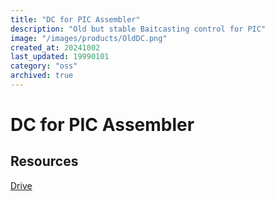 ```yaml
---
title: "DC for PIC Assembler"
description: "Old but stable Baitcasting control for PIC"
image: "/images/products/OldDC.png"
created_at: 20241002
last_updated: 19990101
category: "oss"
archived: true
---
```


# DC for PIC Assembler

## Resources

[Drive](https://drive.google.com/drive/folders/0B7AjdFPEKqaEb2R6R3I3NjA1d00?resourcekey=0-488Wdd9FSp5Vqm9QvBh0xg&usp=drive_link)
